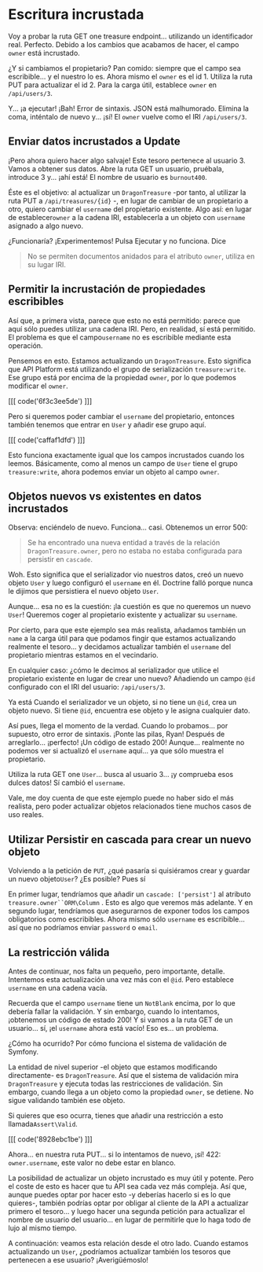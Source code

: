 # Escritura incrustada

Voy a probar la ruta GET one treasure endpoint... utilizando un identificador real. Perfecto. Debido a los cambios que acabamos de hacer, el campo `owner` está incrustado.

¿Y si cambiamos el propietario? Pan comido: siempre que el campo sea escribible... y el nuestro lo es. Ahora mismo el `owner` es el id 1. Utiliza la ruta PUT para actualizar el id 2. Para la carga útil, establece `owner` en `/api/users/3`.

Y... ¡a ejecutar! ¡Bah! Error de sintaxis. JSON está malhumorado. Elimina la coma, inténtalo de nuevo y... ¡sí! El `owner` vuelve como el IRI `/api/users/3`.

## Enviar datos incrustados a Update

¡Pero ahora quiero hacer algo salvaje! Este tesoro pertenece al usuario 3. Vamos a obtener sus datos. Abre la ruta GET un usuario, pruébala, introduce 3 y... ¡ahí está! El nombre de usuario es `burnout400`.

Éste es el objetivo: al actualizar un `DragonTreasure` -por tanto, al utilizar la ruta PUT a `/api/treasures/{id}` -, en lugar de cambiar de un propietario a otro, quiero cambiar el `username` del propietario existente. Algo así: en lugar de establecer`owner` a la cadena IRI, establecerla a un objeto con `username` asignado a algo nuevo.

¿Funcionaría? ¡Experimentemos! Pulsa Ejecutar y no funciona. Dice

> No se permiten documentos anidados para el atributo `owner`, utiliza en su lugar IRI.

## Permitir la incrustación de propiedades escribibles

Así que, a primera vista, parece que esto no está permitido: parece que aquí sólo puedes utilizar una cadena IRI. Pero, en realidad, sí está permitido. El problema es que el campo`username` no es escribible mediante esta operación.

Pensemos en esto. Estamos actualizando un `DragonTreasure`. Esto significa que API Platform está utilizando el grupo de serialización `treasure:write`. Ese grupo está por encima de la propiedad `owner`, por lo que podemos modificar el `owner`.

[[[ code('6f3c3ee5de') ]]]

Pero si queremos poder cambiar el `username` del propietario, entonces también tenemos que entrar en `User` y añadir ese grupo aquí.

[[[ code('caffaf1dfd') ]]]

Esto funciona exactamente igual que los campos incrustados cuando los leemos. Básicamente, como al menos un campo de `User` tiene el grupo `treasure:write`, ahora podemos enviar un objeto al campo `owner`.

## Objetos nuevos vs existentes en datos incrustados

Observa: enciéndelo de nuevo. Funciona... casi. Obtenemos un error 500:

> Se ha encontrado una nueva entidad a través de la relación `DragonTreasure.owner`, pero no estaba
> no estaba configurada para persistir en `cascade`.

Woh. Esto significa que el serializador vio nuestros datos, creó un nuevo objeto `User` y luego configuró el `username` en él. Doctrine falló porque nunca le dijimos que persistiera el nuevo objeto `User`.

Aunque... esa no es la cuestión: ¡la cuestión es que no queremos un nuevo `User`! Queremos coger al propietario existente y actualizar su `username`.

Por cierto, para que este ejemplo sea más realista, añadamos también un `name` a la carga útil para que podamos fingir que estamos actualizando realmente el tesoro... y decidamos actualizar también el `username` del propietario mientras estamos en el vecindario.

En cualquier caso: ¿cómo le decimos al serializador que utilice el propietario existente en lugar de crear uno nuevo? Añadiendo un campo `@id` configurado con el IRI del usuario: `/api/users/3`.

Ya está Cuando el serializador ve un objeto, si no tiene un `@id`, crea un objeto nuevo. Si tiene `@id`, encuentra ese objeto y le asigna cualquier dato.

Así pues, llega el momento de la verdad. Cuando lo probamos... por supuesto, otro error de sintaxis. ¡Ponte las pilas, Ryan! Después de arreglarlo... ¡perfecto! ¡Un código de estado 200! Aunque... realmente no podemos ver si actualizó el `username` aquí... ya que sólo muestra el propietario.

Utiliza la ruta GET one `User`... busca al usuario 3... ¡y comprueba esos dulces datos! Sí cambió el `username`.

Vale, me doy cuenta de que este ejemplo puede no haber sido el más realista, pero poder actualizar objetos relacionados tiene muchos casos de uso reales.

## Utilizar Persistir en cascada para crear un nuevo objeto

Volviendo a la petición de `PUT`, ¿qué pasaría si quisiéramos crear y guardar un nuevo objeto`User`? ¿Es posible? Pues sí

En primer lugar, tendríamos que añadir un `cascade: ['persist']` al atributo `treasure.owner``ORM\Column` . Esto es algo que veremos más adelante. Y en segundo lugar, tendríamos que asegurarnos de exponer todos los campos obligatorios como escribibles. Ahora mismo sólo `username` es escribible... así que no podríamos enviar `password` o `email`.

## La restricción válida

Antes de continuar, nos falta un pequeño, pero importante, detalle. Intentemos esta actualización una vez más con el `@id`. Pero establece `username` en una cadena vacía.

Recuerda que el campo `username` tiene un `NotBlank` encima, por lo que debería fallar la validación. Y sin embargo, cuando lo intentamos, ¡obtenemos un código de estado 200! Y si vamos a la ruta GET de un usuario... sí, ¡el `username` ahora está vacío! Eso es... un problema.

¿Cómo ha ocurrido? Por cómo funciona el sistema de validación de Symfony.

La entidad de nivel superior -el objeto que estamos modificando directamente- es `DragonTreasure`. Así que el sistema de validación mira `DragonTreasure` y ejecuta todas las restricciones de validación. Sin embargo, cuando llega a un objeto como la propiedad `owner`, se detiene. No sigue validando también ese objeto.

Si quieres que eso ocurra, tienes que añadir una restricción a esto llamada`Assert\Valid`.

[[[ code('8928ebc1be') ]]]

Ahora... en nuestra ruta PUT... si lo intentamos de nuevo, ¡sí! 422: `owner.username`, este valor no debe estar en blanco.

La posibilidad de actualizar un objeto incrustado es muy útil y potente. Pero el coste de esto es hacer que tu API sea cada vez más compleja. Así que, aunque puedes optar por hacer esto -y deberías hacerlo si es lo que quieres-, también podrías optar por obligar al cliente de la API a actualizar primero el tesoro... y luego hacer una segunda petición para actualizar el nombre de usuario del usuario... en lugar de permitirle que lo haga todo de lujo al mismo tiempo.

A continuación: veamos esta relación desde el otro lado. Cuando estamos actualizando un `User`, ¿podríamos actualizar también los tesoros que pertenecen a ese usuario? ¡Averigüémoslo!
